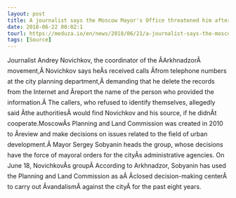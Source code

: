 ```yaml
---
layout: post
title: A journalist says the Moscow Mayor's Office threatened him after he leaked records from the citys planning and land commission
date: 2018-06-22 00:02:1
tourl: https://meduza.io/en/news/2018/06/21/a-journalist-says-the-moscow-mayor-s-office-threatened-him-after-he-leaked-records-from-the-city-s-planning-and-land-commission
tags: [Source]
---
```

Journalist Andrey Novichkov, the coordinator of the ÂArkhnadzorÂ movement,Â Novichkov says heÂs received calls Âfrom telephone numbers at the city planning department,Â demanding that he delete the records from the Internet and Âreport the name of the person who provided the information.Â The callers, who refused to identify themselves, allegedly said Âthe authoritiesÂ would find Novichkov and his source, if he didnÂt cooperate.MoscowÂs Planning and Land Commission was created in 2010 to Âreview and make decisions on issues related to the field of urban development.Â Mayor Sergey Sobyanin heads the group, whose decisions have the force of mayoral orders for the cityÂs administrative agencies. On June 18, NovichkovÂs groupÂ According to Arkhnadzor, Sobyanin has used the Planning and Land Commission as aÂ Âclosed decision-making centerÂ to carry out ÂvandalismÂ against the cityÂ for the past eight years. 